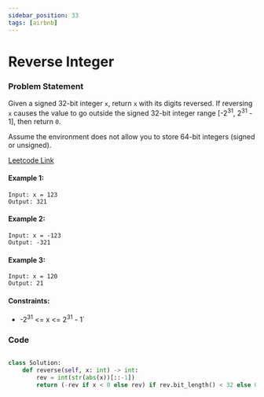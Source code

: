 ```yaml
---
sidebar_position: 33
tags: [airbnb]
---
```


# Reverse Integer

### Problem Statement

Given a signed 32-bit integer `x`, return `x` with its digits reversed. If reversing `x` causes the value to go outside the signed 32-bit integer range [-2<sup>31</sup>, 2<sup>31</sup> - 1], then return `0`.

Assume the environment does not allow you to store 64-bit integers (signed or unsigned).

[Leetcode Link](https://leetcode.com/problems/reverse-integer/)

#### Example 1:

```
Input: x = 123
Output: 321
```

#### Example 2:

```
Input: x = -123
Output: -321
```

#### Example 3:

```
Input: x = 120
Output: 21
```

#### Constraints:

- -2<sup>31</sup> <= x <= 2<sup>31</sup> - 1`

### Code

```python title="Python Code"

class Solution:
    def reverse(self, x: int) -> int:
        rev = int(str(abs(x))[::-1])
        return (-rev if x < 0 else rev) if rev.bit_length() < 32 else 0

```
